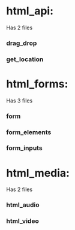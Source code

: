 # html_api:
Has 2 files
### drag_drop
### get_location
# html_forms:
Has 3 files
### form
### form_elements
### form_inputs
# html_media:
Has 2 files
### html_audio
### html_video
